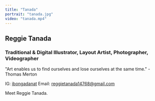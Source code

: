 ```yaml
---
title: "Tanada"
portrait: "tanada.jpg"
video: "tanada.mp4"
---
```


## Reggie Tanada
### Traditional & Digital Illustrator, Layout Artist, Photographer, Videographer

"Art enables us to find ourselves and lose ourselves at the same time." - Thomas Merton

IG: [ibongadanat](http://www.instagram.com/ibongadanat)
Email: [reggietanada14768@gmail.com](mailto:reggietanada14768@gmail.com)

Meet Reggie Tanada.